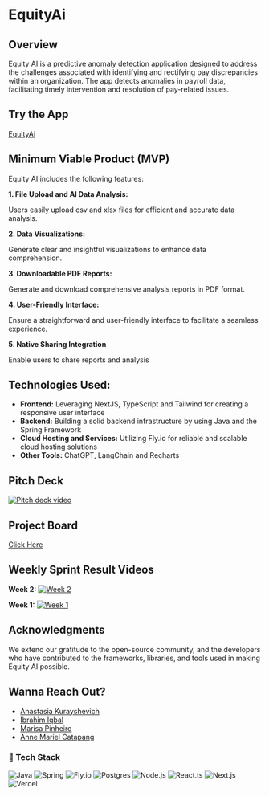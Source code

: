 # EquityAi

## Overview
Equity AI is a predictive anomaly detection application designed to address the challenges associated with identifying and rectifying pay discrepancies within an organization. The app detects anomalies in payroll data, facilitating timely intervention and resolution of pay-related issues.

## Try the App
[EquityAi](https://equity-ai.vercel.app/)

## Minimum Viable Product (MVP)
Equity AI includes the following features:

**1. File Upload and AI Data Analysis:**
<p>Users easily upload csv and xlsx files for efficient and accurate data analysis.</p>

**2. Data Visualizations:**
<p>Generate clear and insightful visualizations to enhance data comprehension.</p>

**3. Downloadable PDF Reports:**
<p>Generate and download comprehensive analysis reports in PDF format.</p>

**4. User-Friendly Interface:**
<p>Ensure a straightforward and user-friendly interface to facilitate a seamless experience.
</p>

**5. Native Sharing Integration**
<p>Enable users to share reports and analysis</p>

## Technologies Used:
- **Frontend:** Leveraging NextJS, TypeScript and Tailwind for creating a responsive user interface
- **Backend:** Building a solid backend infrastructure by using Java and the Spring Framework
- **Cloud Hosting and Services:** Utilizing Fly.io for reliable and scalable cloud hosting solutions
- **Other Tools:** ChatGPT, LangChain and Recharts

## Pitch Deck 
[![Pitch deck video](https://img.shields.io/badge/YouTube-FF0000?style=for-the-badge&logo=youtube&logoColor=white)](https://youtu.be/DqOw0xm7iNI)

## Project Board
[Click Here](https://github.com/orgs/TuringCrafters/projects/1/views/1)

## Weekly Sprint Result Videos
**Week 2:** [![Week 2](https://img.shields.io/badge/YouTube-FF0000?style=for-the-badge&logo=youtube&logoColor=white)](https://youtu.be/AiEDlcukrjI) 

**Week 1:** [![Week 1](https://img.shields.io/badge/YouTube-FF0000?style=for-the-badge&logo=youtube&logoColor=white)](https://youtu.be/ANy-IKPUMFk) 

## Acknowledgments
<p>We extend our gratitude to the open-source community, and the developers who have contributed to the frameworks, libraries, and tools used in making Equity AI possible.</p>

## Wanna Reach Out?
- [Anastasia Kurayshevich](https://github.com/AnastasiaKurayshevich)
- [Ibrahim Iqbal](https://github.com/dIB59)
- [Marisa Pinheiro](https://github.com/Marisa-Pinheiro) 
- [Anne Mariel Catapang](https://github.com/annemariel95)

### 📱 Tech Stack
![Java](https://img.shields.io/badge/Java-6F4E37?style=for-the-badge&logo=java&logoColor=white)
![Spring](https://img.shields.io/badge/Spring-6DB33F?style=for-the-badge&logo=spring&logoColor=white)
![Fly.io](https://img.shields.io/badge/Fly.io-800080?style=for-the-badge&logo=Fly.io&logoColor=Purple)
![Postgres](https://img.shields.io/badge/Postgres-4169E1?style=for-the-badge&logo=PostgreSQL&logoColor=white)
![Node.js](https://img.shields.io/badge/Node.js-339933?style=for-the-badge&logo=nodedotjs&logoColor=white)
![React.ts](https://img.shields.io/badge/React-20232A?style=for-the-badge&logo=react&logoColor=61DAFB)
![Next.js](https://img.shields.io/badge/next.js-000000?style=for-the-badge&logo=nextdotjs&logoColor=white)
![Vercel](https://img.shields.io/badge/Vercel-000000?style=for-the-badge&logo=vercel&logoColor=white)
